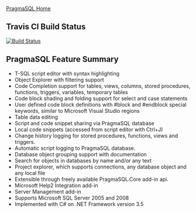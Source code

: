 [PragmaSQL Home](http://www.pragmasql.com/pragmasql/default.aspx "PragmaSQL Home")
## Travis CI Build Status
[![Build Status](https://travis-ci.org/aliozgur/pragmasql.svg?branch=master)](https://travis-ci.org/aliozgur/pragmasql)

## PragmaSQL Feature Summary

* T-SQL script editor with syntax highlighting
* Object Explorer with filtering support
* Code Completion support for  tables, views, columns, stored procedures, functions, triggers, variables, temporary tables
* Code block shading and folding support for select and case statements
* User defined code block definitions with #block and #endblock special keywords, similar to Microsoft Visual Studio regions
* Table data editing
* Script and code snippet sharing via PragmaSQL database
* Local code snippets (accessed from script editor with Ctrl+J)
* Change history logging for stored procedures, functions, views and triggers.
* Automatic script logging to PragmaSQL database.
* Database object grouping support with documentation
* Search for objects in databases by name and/or any text
* Project explorer, which supports connections, any database object and any local file
* Extensible through freely available PragmaSQL.Core add-in api.
* Microsoft Help2 Integration add-in
* Server Management add-in
* Supports Microsoft SQL Server 2005 and 2008
* Implemented with C# on .NET Framework version 3.5
